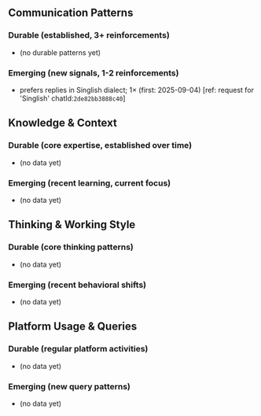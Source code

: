 ## Communication Patterns
### Durable (established, 3+ reinforcements)
- (no durable patterns yet)

### Emerging (new signals, 1-2 reinforcements)
- prefers replies in Singlish dialect; 1× (first: 2025-09-04) [ref: request for 'Singlish' chatId:`2de82bb3888c40`]

## Knowledge & Context
### Durable (core expertise, established over time)
- (no data yet)

### Emerging (recent learning, current focus)
- (no data yet)

## Thinking & Working Style
### Durable (core thinking patterns)
- (no data yet)

### Emerging (recent behavioral shifts)
- (no data yet)

## Platform Usage & Queries
### Durable (regular platform activities)
- (no data yet)

### Emerging (new query patterns)
- (no data yet)